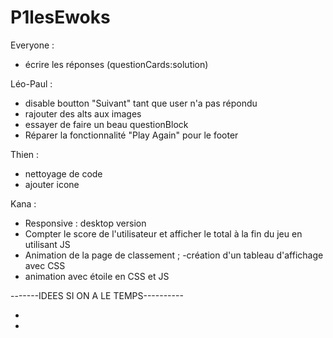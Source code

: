 # P1lesEwoks

Everyone :

- écrire les réponses (questionCards:solution)


Léo-Paul :

- disable boutton "Suivant" tant que user n'a pas répondu
- rajouter des alts aux images
- essayer de faire un beau questionBlock
- Réparer la fonctionnalité "Play Again" pour le footer

Thien :

- nettoyage de code
- ajouter icone

Kana :

- Responsive : desktop version
- Compter le score de l'utilisateur et afficher le total à la fin du jeu en utilisant JS 
- Animation de la page de classement ; 
    -création d'un tableau d'affichage avec CSS 
-   animation avec étoile en CSS et JS 


-------IDEES SI ON A LE TEMPS----------

- 
- 

